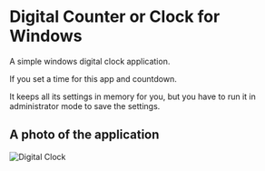 # Digital Counter or Clock for Windows

A simple windows digital clock application.

If you set a time for this app and countdown. 

It keeps all its settings in memory for you, but you have to run it in administrator mode to save the settings.

## A photo of the application

![Digital Clock](https://github.com/muratkisa/DesktopTimer/img/bg.png)